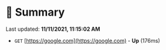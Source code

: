 # 📖 Summary
Last updated: **11/11/2021, 11:15:02 AM**

- `GET` [https://google.com](https://google.com) - **Up** (176ms)
